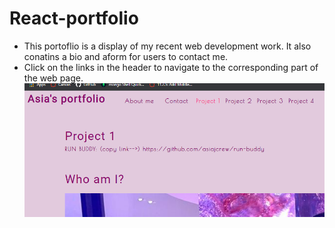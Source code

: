 # React-portfolio

* This portoflio is a display of my recent web development work. It also conatins a bio and aform for users to contact me.
* Click on the links in the header to navigate to the corresponding part of the web page.
![website snippit](https://github.com/asiajcrew/React-portfolio/blob/71b52531f54671587d95101a143cb59c37139e12/src/assets/screenshot/site%20screenshot.png)
